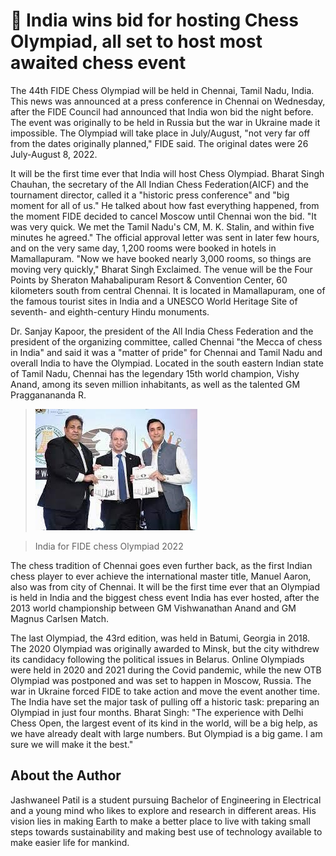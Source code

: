 # 🏰 India wins bid for hosting Chess Olympiad, all set to host most awaited chess event

The 44th FIDE Chess Olympiad will be held in Chennai, Tamil Nadu, India. This news was announced at a press conference in Chennai on Wednesday, after the FIDE Council had announced that India won bid the night before. The event was originally to be held in Russia but the war in Ukraine made it impossible. The Olympiad will take place in July/August, \"not very far off from the dates originally planned,\" FIDE said. The original dates were 26 July-August 8, 2022.

It will be the first time ever that India will host Chess Olympiad. Bharat Singh Chauhan, the secretary of the All Indian Chess Federation(AICF) and the tournament director, called it a \"historic press conference\" and \"big moment for all of us.\" He talked about how fast everything happened, from the moment FIDE decided to cancel Moscow until Chennai won the bid. \"It was very quick. We met the Tamil Nadu's CM, M. K. Stalin, and within five minutes he agreed.\" The official approval letter was sent in later few hours, and on the very same day, 1,200 rooms were booked in hotels in Mamallapuram. \"Now we have booked nearly 3,000 rooms, so things are moving very quickly,\" Bharat Singh Exclaimed. The venue will be the Four Points by Sheraton Mahabalipuram Resort & Convention Center, 60 kilometers south from central Chennai. It is located in Mamallapuram, one of the famous tourist sites in India and a UNESCO World Heritage Site of seventh- and eighth-century Hindu monuments.

Dr. Sanjay Kapoor, the president of the All India Chess Federation and the president of the organizing committee, called Chennai \"the Mecca of chess in India\" and said it was a \"matter of pride\" for Chennai and Tamil Nadu and overall India to have the Olympiad. Located in the south eastern Indian state of Tamil Nadu, Chennai has the legendary 15th world champion, Vishy Anand, among its seven million inhabitants, as well as the talented GM
Pragganananda R.

> ![India for FIDE chess Olympiad 2022](_static/images/india-wins-bid-hosting-chess-olympiad/image1.jpg)

> India for FIDE chess Olympiad 2022

The chess tradition of Chennai goes even further back, as the first Indian chess player to ever achieve the international master title, Manuel Aaron, also was from city of Chennai. It will be the first time ever that an Olympiad is held in India and the biggest chess event India has ever hosted, after the 2013 world championship between GM Vishwanathan Anand and GM Magnus Carlsen Match.

The last Olympiad, the 43rd edition, was held in Batumi, Georgia in 2018. The 2020 Olympiad was originally awarded to Minsk, but the city withdrew its candidacy following the political issues in Belarus. Online Olympiads were held in 2020 and 2021 during the Covid pandemic, while the new OTB Olympiad was postponed and was set to happen in Moscow, Russia. The war in Ukraine forced FIDE to take action and move the event another time. The India have set the major task of pulling off a historic task: preparing an Olympiad in just four months. Bharat Singh: \"The experience with Delhi Chess Open, the largest event of its kind in the world, will be a big help, as we have already dealt with large numbers. But Olympiad is a big game. I am sure we will make it the
best.\"

## About the Author

Jashwaneel Patil is a student pursuing Bachelor of Engineering in Electrical and a young mind who likes to explore and research in different areas. His vision lies in making Earth to make a better place to live with taking small steps towards sustainability and making best use of technology available to make easier life for mankind.
